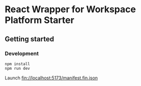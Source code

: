# React Wrapper for Workspace Platform Starter

## Getting started

### Development

```
npm install
npm run dev
```

Launch [fin://localhost:5173/manifest.fin.json](fin://localhost:5173/manifest.fin.json)

